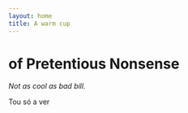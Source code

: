 ```yaml
---
layout: home
title: A warm cup
---
```


# of Pretentious Nonsense

*Not as cool as bad bill.*

Tou só a ver
